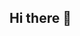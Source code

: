 ## Hi there 👋

<!--
**joel-gillies/joel-gillies** is a ✨ _special_ ✨ repository because its `README.md` (this file) appears on your GitHub profile.

Here are some ideas to get you started:
My name is Joel Gillies and I'm a fullstack developer.

- 🏴󠁧󠁢󠁥󠁮󠁧󠁿 Born in England, but grew up in NZ 🇳🇿
- 🌱 My current project is to create an API relating to specific historical periods
- 👯 I’m open to collaboration, advice and furthering my knowledge
- 📫 How to reach me: [joel](https://www.linkedin.com/in/joel-gillies-69735b317/)
